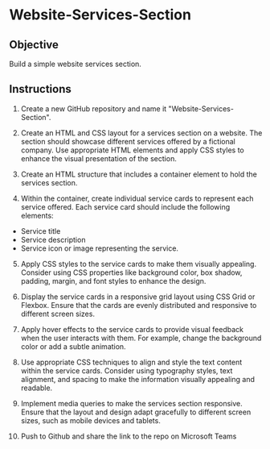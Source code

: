 # Website-Services-Section

## Objective
Build a simple website services section.

## Instructions

1. Create a new GitHub repository and name it "Website-Services-Section".

2. Create an HTML and CSS layout for a services section on a website. 
The section should showcase different services offered by a fictional company. 
Use appropriate HTML elements and apply CSS styles to enhance the visual presentation of the section. 

3. Create an HTML structure that includes a container element to hold the services section.

4. Within the container, create individual service cards to represent each service offered. Each service card should include the following elements:

- Service title
- Service description
- Service icon or image representing the service.

5. Apply CSS styles to the service cards to make them visually appealing. 
Consider using CSS properties like background color, box shadow, padding, margin, and font styles to enhance the design.

6. Display the service cards in a responsive grid layout using CSS Grid or Flexbox. 
Ensure that the cards are evenly distributed and responsive to different screen sizes.

7. Apply hover effects to the service cards to provide visual feedback when the user interacts with them. 
For example, change the background color or add a subtle animation.

8. Use appropriate CSS techniques to align and style the text content within the service cards. 
Consider using typography styles, text alignment, and spacing to make the information visually appealing and readable.

9. Implement media queries to make the services section responsive. 
Ensure that the layout and design adapt gracefully to different screen sizes, such as mobile devices and tablets.

10. Push to Github and share the link to the repo on Microsoft Teams
